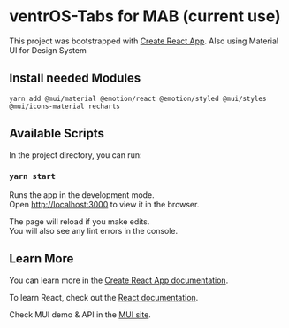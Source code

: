 # ventrOS-Tabs for MAB (current use) 

This project was bootstrapped with [Create React App](https://github.com/facebook/create-react-app).
Also using Material UI for Design System

## Install needed Modules

`yarn add @mui/material @emotion/react @emotion/styled @mui/styles @mui/icons-material recharts`

## Available Scripts

In the project directory, you can run:

### `yarn start`

Runs the app in the development mode.\
Open [http://localhost:3000](http://localhost:3000) to view it in the browser.

The page will reload if you make edits.\
You will also see any lint errors in the console.

## Learn More

You can learn more in the [Create React App documentation](https://facebook.github.io/create-react-app/docs/getting-started).

To learn React, check out the [React documentation](https://reactjs.org/).

Check MUI demo & API in the [MUI site](https://mui.com/).

